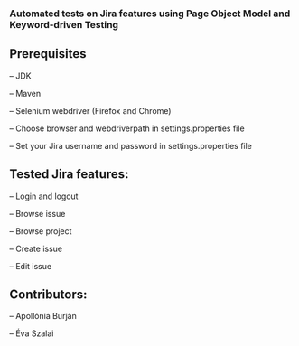 ### Automated tests on Jira features using Page Object Model and Keyword-driven Testing

## Prerequisites
– JDK

– Maven

– Selenium webdriver (Firefox and Chrome)

– Choose browser and webdriverpath in settings.properties file

– Set your Jira username and password in settings.properties file

## Tested Jira features:
– Login and logout

– Browse issue

– Browse project

– Create issue

– Edit issue

## Contributors:
– Apollónia Burján

– Éva Szalai
